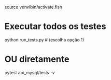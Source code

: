 source venv/bin/activate.fish

# Executar todos os testes
python run_tests.py  # (escolha opção 1)

# OU diretamente
pytest api_mysql/tests -v